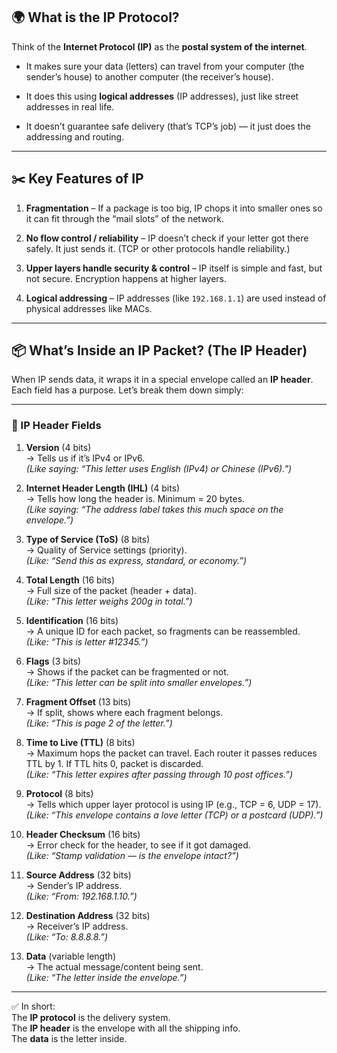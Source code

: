 ## 🌍 What is the IP Protocol?

Think of the **Internet Protocol (IP)** as the **postal system of the internet**.

- It makes sure your data (letters) can travel from your computer (the sender’s house) to another computer (the receiver’s house).
    
- It does this using **logical addresses** (IP addresses), just like street addresses in real life.
    
- It doesn’t guarantee safe delivery (that’s TCP’s job) — it just does the addressing and routing.
    

---

## ✂️ Key Features of IP

1. **Fragmentation** – If a package is too big, IP chops it into smaller ones so it can fit through the “mail slots” of the network.
    
2. **No flow control / reliability** – IP doesn’t check if your letter got there safely. It just sends it. (TCP or other protocols handle reliability.)
    
3. **Upper layers handle security & control** – IP itself is simple and fast, but not secure. Encryption happens at higher layers.
    
4. **Logical addressing** – IP addresses (like `192.168.1.1`) are used instead of physical addresses like MACs.
    

---

## 📦 What’s Inside an IP Packet? (The IP Header)

When IP sends data, it wraps it in a special envelope called an **IP header**. Each field has a purpose. Let’s break them down simply:

---

### 📝 IP Header Fields

1. **Version** (4 bits)  
    → Tells us if it’s IPv4 or IPv6.  
    _(Like saying: “This letter uses English (IPv4) or Chinese (IPv6).”)_
    
2. **Internet Header Length (IHL)** (4 bits)  
    → Tells how long the header is. Minimum = 20 bytes.  
    _(Like saying: “The address label takes this much space on the envelope.”)_
    
3. **Type of Service (ToS)** (8 bits)  
    → Quality of Service settings (priority).  
    _(Like: “Send this as express, standard, or economy.”)_
    
4. **Total Length** (16 bits)  
    → Full size of the packet (header + data).  
    _(Like: “This letter weighs 200g in total.”)_
    
5. **Identification** (16 bits)  
    → A unique ID for each packet, so fragments can be reassembled.  
    _(Like: “This is letter #12345.”)_
    
6. **Flags** (3 bits)  
    → Shows if the packet can be fragmented or not.  
    _(Like: “This letter can be split into smaller envelopes.”)_
    
7. **Fragment Offset** (13 bits)  
    → If split, shows where each fragment belongs.  
    _(Like: “This is page 2 of the letter.”)_
    
8. **Time to Live (TTL)** (8 bits)  
    → Maximum hops the packet can travel. Each router it passes reduces TTL by 1. If TTL hits 0, packet is discarded.  
    _(Like: “This letter expires after passing through 10 post offices.”)_
    
9. **Protocol** (8 bits)  
    → Tells which upper layer protocol is using IP (e.g., TCP = 6, UDP = 17).  
    _(Like: “This envelope contains a love letter (TCP) or a postcard (UDP).”)_
    
10. **Header Checksum** (16 bits)  
    → Error check for the header, to see if it got damaged.  
    _(Like: “Stamp validation — is the envelope intact?”)_
    
11. **Source Address** (32 bits)  
    → Sender’s IP address.  
    _(Like: “From: 192.168.1.10.”)_
    
12. **Destination Address** (32 bits)  
    → Receiver’s IP address.  
    _(Like: “To: 8.8.8.8.”)_
    
13. **Data** (variable length)  
    → The actual message/content being sent.  
    _(Like: “The letter inside the envelope.”)_
    

---

✅ In short:  
The **IP protocol** is the delivery system.  
The **IP header** is the envelope with all the shipping info.  
The **data** is the letter inside.